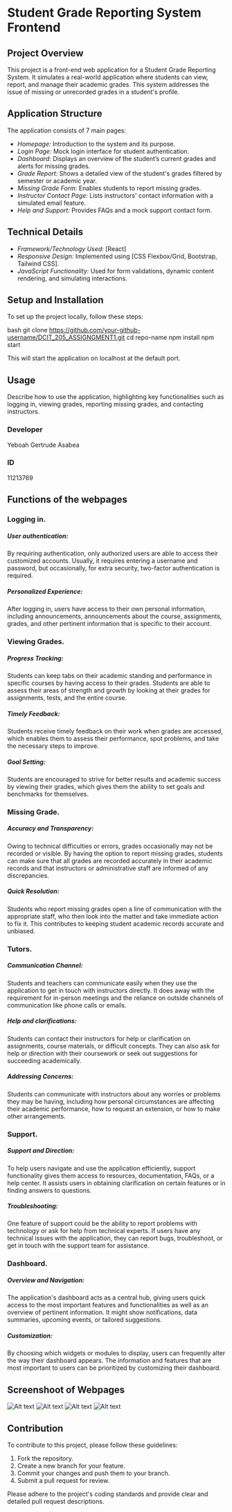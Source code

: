 # Student Grade Reporting System Frontend

## Project Overview

This project is a front-end web application for a Student Grade Reporting System. It simulates a real-world application where students can view, report, and manage their academic grades. This system addresses the issue of missing or unrecorded grades in a student's profile.

## Application Structure

The application consists of 7 main pages:

- *Homepage:* Introduction to the system and its purpose.
- *Login Page:* Mock login interface for student authentication.
- *Dashboard:* Displays an overview of the student’s current grades and alerts for missing grades.
- *Grade Report:* Shows a detailed view of the student's grades filtered by semester or academic year.
- *Missing Grade Form:* Enables students to report missing grades.
- *Instructor Contact Page:* Lists instructors' contact information with a simulated email feature.
- *Help and Support:* Provides FAQs and a mock support contact form.

## Technical Details

- *Framework/Technology Used:* [React]
- *Responsive Design:* Implemented using [CSS Flexbox/Grid, Bootstrap, Tailwind CSS].
- *JavaScript Functionality:* Used for form validations, dynamic content rendering, and simulating interactions.

## Setup and Installation

To set up the project locally, follow these steps:

bash
git clone https://github.com/your-github-username/DCIT_205_ASSIGNGMENT1.git
cd repo-name
npm install
npm start


This will start the application on localhost at the default port.

## Usage

Describe how to use the application, highlighting key functionalities such as logging in, viewing grades, reporting missing grades, and contacting instructors.

### Developer 
 Yeboah Gertrude Asabea
### ID 
11213769

## Functions of the webpages

### Logging in.

##### User authentication: 
By requiring authentication, only authorized users are able to access their customized accounts. Usually, it requires entering a username and password, but occasionally, for extra security, two-factor authentication is required.
 
##### Personalized Experience:
 After logging in, users have access to their own personal information, including announcements, announcements about the course, assignments, grades, and other pertinent information that is specific to their account.

### Viewing Grades.


##### Progress Tracking:
 Students can keep tabs on their academic standing and performance in specific courses by having access to their grades. Students are able to assess their areas of strength and growth by looking at their grades for assignments, tests, and the entire course.

 ##### Timely Feedback:
 Students receive timely feedback on their work when grades are accessed, which enables them to assess their performance, spot problems, and take the necessary steps to improve.

##### Goal Setting: 
Students are encouraged to strive for better results and academic success by viewing their grades, which gives them the ability to set goals and benchmarks for themselves.

### Missing Grade.

##### Accuracy and Transparency: 
Owing to technical difficulties or errors, grades occasionally may not be recorded or visible. By having the option to report missing grades, students can make sure that all grades are recorded accurately in their academic records and that instructors or administrative staff are informed of any discrepancies.

##### Quick Resolution:
 Students who report missing grades open a line of communication with the appropriate staff, who then look into the matter and take immediate action to fix it. This contributes to keeping student academic records accurate and unbiased.

### Tutors.

##### Communication Channel: 
Students and teachers can communicate easily when they use the application to get in touch with instructors directly. It does away with the requirement for in-person meetings and the reliance on outside channels of communication like phone calls or emails.

##### Help and clarifications:
 Students can contact their instructors for help or clarification on assignments, course materials, or difficult concepts. They can also ask for help or direction with their coursework or seek out suggestions for succeeding academically.

##### Addressing Concerns:
 Students can communicate with instructors about any worries or problems they may be having, including how personal circumstances are affecting their academic performance, how to request an extension, or how to make other arrangements.

 ### Support.

##### Support and Direction:
 To help users navigate and use the application efficiently, support functionality gives them access to resources, documentation, FAQs, or a help center. It assists users in obtaining clarification on certain features or in finding answers to questions.

##### Troubleshooting: 
One feature of support could be the ability to report problems with technology or ask for help from technical experts. If users have any technical issues with the application, they can report bugs, troubleshoot, or get in touch with the support team for assistance.

### Dashboard.

##### Overview and Navigation: 
The application's dashboard acts as a central hub, giving users quick access to the most important features and functionalities as well as an overview of pertinent information. It might show notifications, data summaries, upcoming events, or tailored suggestions.

##### Customization:
 By choosing which widgets or modules to display, users can frequently alter the way their dashboard appears. The information and features that are most important to users can be prioritized by customizing their dashboard.

## Screenshoot of Webpages
![Alt text](<Screenshoot/Screenshot (17).png>)
![Alt text](<Screenshoot/Screenshot (18).png>)
![Alt text](<Screenshoot/Screenshot (19).png>)
![Alt text](<Screenshoot/Screenshot (20).png>)



## Contribution

To contribute to this project, please follow these guidelines:

1. Fork the repository.
2. Create a new branch for your feature.
3. Commit your changes and push them to your branch.
4. Submit a pull request for review.

Please adhere to the project's coding standards and provide clear and detailed pull request descriptions.